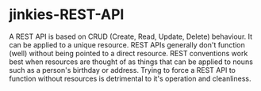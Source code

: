 # jinkies-REST-API
A REST API is based on CRUD (Create, Read, Update, Delete) behaviour. It can be applied to a unique resource.
REST APIs generally don't function (well) without being pointed to a direct resource.
REST conventions work best when resources are thought of as things that can be applied to nouns such as a person's birthday or address.
Trying to force a REST API to function without resources is detrimental to it's operation and cleanliness.

